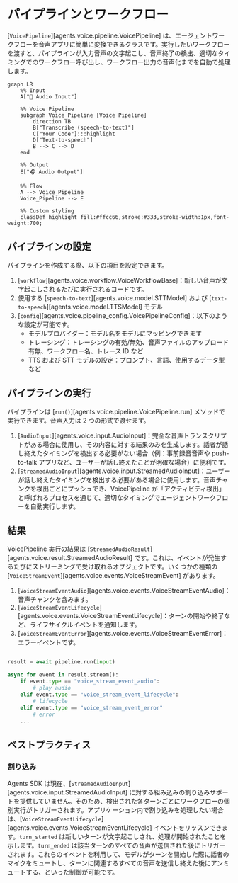 # パイプラインとワークフロー

[`VoicePipeline`][agents.voice.pipeline.VoicePipeline] は、エージェントワークフローを音声アプリに簡単に変換できるクラスです。実行したいワークフローを渡すと、パイプラインが入力音声の文字起こし、音声終了の検出、適切なタイミングでのワークフロー呼び出し、ワークフロー出力の音声化までを自動で処理します。

```mermaid
graph LR
    %% Input
    A["🎤 Audio Input"]

    %% Voice Pipeline
    subgraph Voice_Pipeline [Voice Pipeline]
        direction TB
        B["Transcribe (speech-to-text)"]
        C["Your Code"]:::highlight
        D["Text-to-speech"]
        B --> C --> D
    end

    %% Output
    E["🎧 Audio Output"]

    %% Flow
    A --> Voice_Pipeline
    Voice_Pipeline --> E

    %% Custom styling
    classDef highlight fill:#ffcc66,stroke:#333,stroke-width:1px,font-weight:700;

```

## パイプラインの設定

パイプラインを作成する際、以下の項目を設定できます。

1. [`workflow`][agents.voice.workflow.VoiceWorkflowBase]：新しい音声が文字起こしされるたびに実行されるコードです。
2. 使用する [`speech-to-text`][agents.voice.model.STTModel] および [`text-to-speech`][agents.voice.model.TTSModel] モデル
3. [`config`][agents.voice.pipeline_config.VoicePipelineConfig]：以下のような設定が可能です。
    - モデルプロバイダー：モデル名をモデルにマッピングできます
    - トレーシング：トレーシングの有効/無効、音声ファイルのアップロード有無、ワークフロー名、トレース ID など
    - TTS および STT モデルの設定：プロンプト、言語、使用するデータ型など

## パイプラインの実行

パイプラインは [`run()`][agents.voice.pipeline.VoicePipeline.run] メソッドで実行できます。音声入力は 2 つの形式で渡せます。

1. [`AudioInput`][agents.voice.input.AudioInput]：完全な音声トランスクリプトがある場合に使用し、その内容に対する結果のみを生成します。話者が話し終えたタイミングを検出する必要がない場合（例：事前録音音声や push-to-talk アプリなど、ユーザーが話し終えたことが明確な場合）に便利です。
2. [`StreamedAudioInput`][agents.voice.input.StreamedAudioInput]：ユーザーが話し終えたタイミングを検出する必要がある場合に使用します。音声チャンクを検出ごとにプッシュでき、VoicePipeline が「アクティビティ検出」と呼ばれるプロセスを通じて、適切なタイミングでエージェントワークフローを自動実行します。

## 結果

VoicePipeline 実行の結果は [`StreamedAudioResult`][agents.voice.result.StreamedAudioResult] です。これは、イベントが発生するたびにストリーミングで受け取れるオブジェクトです。いくつかの種類の [`VoiceStreamEvent`][agents.voice.events.VoiceStreamEvent] があります。

1. [`VoiceStreamEventAudio`][agents.voice.events.VoiceStreamEventAudio]：音声チャンクを含みます。
2. [`VoiceStreamEventLifecycle`][agents.voice.events.VoiceStreamEventLifecycle]：ターンの開始や終了など、ライフサイクルイベントを通知します。
3. [`VoiceStreamEventError`][agents.voice.events.VoiceStreamEventError]：エラーイベントです。

```python

result = await pipeline.run(input)

async for event in result.stream():
    if event.type == "voice_stream_event_audio":
        # play audio
    elif event.type == "voice_stream_event_lifecycle":
        # lifecycle
    elif event.type == "voice_stream_event_error"
        # error
    ...
```

## ベストプラクティス

### 割り込み

Agents SDK は現在、[`StreamedAudioInput`][agents.voice.input.StreamedAudioInput] に対する組み込みの割り込みサポートを提供していません。そのため、検出された各ターンごとにワークフローの個別実行がトリガーされます。アプリケーション内で割り込みを処理したい場合は、[`VoiceStreamEventLifecycle`][agents.voice.events.VoiceStreamEventLifecycle] イベントをリッスンできます。`turn_started` は新しいターンが文字起こしされ、処理が開始されたことを示します。`turn_ended` は該当ターンのすべての音声が送信された後にトリガーされます。これらのイベントを利用して、モデルがターンを開始した際に話者のマイクをミュートし、ターンに関連するすべての音声を送信し終えた後にアンミュートする、といった制御が可能です。